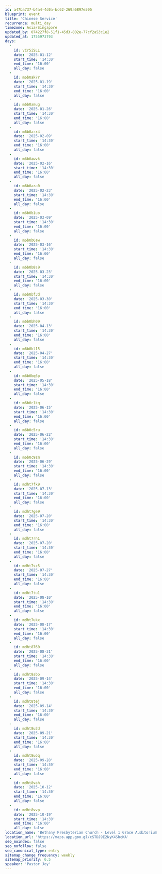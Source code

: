 ```yaml
---
id: a47ba737-b4a4-4d0a-bc62-269a6897e305
blueprint: event
title: 'Chinese Service'
recurrence: multi_day
timezone: Asia/Singapore
updated_by: 074227f8-51f1-45d3-802e-77cf2a53c1e2
updated_at: 1755973793
days:
  -
    id: vCr5iSLL
    date: '2025-01-12'
    start_time: '14:30'
    end_time: '16:00'
    all_day: false
  -
    id: m6b0ak7r
    date: '2025-01-19'
    start_time: '14:30'
    end_time: '16:00'
    all_day: false
  -
    id: m6b0amug
    date: '2025-01-26'
    start_time: '14:30'
    end_time: '16:00'
    all_day: false
  -
    id: m6b0arx4
    date: '2025-02-09'
    start_time: '14:30'
    end_time: '16:00'
    all_day: false
  -
    id: m6b0awvk
    date: '2025-02-16'
    start_time: '14:30'
    end_time: '16:00'
    all_day: false
  -
    id: m6b0aza0
    date: '2025-02-23'
    start_time: '14:30'
    end_time: '16:00'
    all_day: false
  -
    id: m6b0b1uo
    date: '2025-03-09'
    start_time: '14:30'
    end_time: '16:00'
    all_day: false
  -
    id: m6b0b6aw
    date: '2025-03-16'
    start_time: '14:30'
    end_time: '16:00'
    all_day: false
  -
    id: m6b0b8s9
    date: '2025-03-23'
    start_time: '14:30'
    end_time: '16:00'
    all_day: false
  -
    id: m6b0bf3d
    date: '2025-03-30'
    start_time: '14:30'
    end_time: '16:00'
    all_day: false
  -
    id: m6b0bh09
    date: '2025-04-13'
    start_time: '14:30'
    end_time: '16:00'
    all_day: false
  -
    id: m6b0bl15
    date: '2025-04-27'
    start_time: '14:30'
    end_time: '16:00'
    all_day: false
  -
    id: m6b0bq6p
    date: '2025-05-18'
    start_time: '14:30'
    end_time: '16:00'
    all_day: false
  -
    id: m6b0c1kq
    date: '2025-06-15'
    start_time: '14:30'
    end_time: '16:00'
    all_day: false
  -
    id: m6b0c5ru
    date: '2025-06-22'
    start_time: '14:30'
    end_time: '16:00'
    all_day: false
  -
    id: m6b0c9zm
    date: '2025-06-29'
    start_time: '14:30'
    end_time: '16:00'
    all_day: false
  -
    id: mdht7fk9
    date: '2025-07-13'
    start_time: '14:30'
    end_time: '16:00'
    all_day: false
  -
    id: mdht7ge9
    date: '2025-07-20'
    start_time: '14:30'
    end_time: '16:00'
    all_day: false
  -
    id: mdht7rn1
    date: '2025-07-20'
    start_time: '14:30'
    end_time: '16:00'
    all_day: false
  -
    id: mdht7sz5
    date: '2025-07-27'
    start_time: '14:30'
    end_time: '16:00'
    all_day: false
  -
    id: mdht7tu1
    date: '2025-08-10'
    start_time: '14:30'
    end_time: '16:00'
    all_day: false
  -
    id: mdht7ukx
    date: '2025-08-17'
    start_time: '14:30'
    end_time: '16:00'
    all_day: false
  -
    id: mdht8760
    date: '2025-08-31'
    start_time: '14:30'
    end_time: '16:00'
    all_day: false
  -
    id: mdht8sbo
    date: '2025-09-14'
    start_time: '14:30'
    end_time: '16:00'
    all_day: false
  -
    id: mdht8tej
    date: '2025-09-14'
    start_time: '14:30'
    end_time: '16:00'
    all_day: false
  -
    id: mdht8u3d
    date: '2025-09-21'
    start_time: '14:30'
    end_time: '16:00'
    all_day: false
  -
    id: mdht8uoq
    date: '2025-09-28'
    start_time: '14:30'
    end_time: '16:00'
    all_day: false
  -
    id: mdht8vah
    date: '2025-10-12'
    start_time: '14:30'
    end_time: '16:00'
    all_day: false
  -
    id: mdht8vvp
    date: '2025-10-19'
    start_time: '14:30'
    end_time: '16:00'
    all_day: false
location_name: 'Bethany Presbyterian Church - Level 1 Grace Auditorium'
location_url: 'https://maps.app.goo.gl/cSTDJ9E2NyK4SbcKA'
seo_noindex: false
seo_nofollow: false
seo_canonical_type: entry
sitemap_change_frequency: weekly
sitemap_priority: 0.5
speaker: 'Pastor Joy'
---
```

